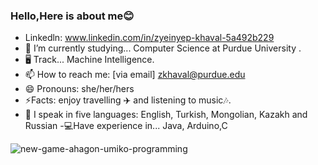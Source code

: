 ### Hello,Here is about me😊

- Linkedln: www.linkedin.com/in/zyeinyep-khaval-5a492b229
- 🔭 I’m currently studying... Computer Science at Purdue University .
- 🖥 Track... Machine Intelligence.
- 📫 How to reach me: [via email] zkhaval@purdue.edu
- 😄 Pronouns: she/her/hers
- ⚡Facts: enjoy travelling ✈️ and listening to music🎶.
- 📒 I speak in five languages: English, Turkish, Mongolian, Kazakh and Russian
-💻Have experience in... Java, Arduino,C








![new-game-ahagon-umiko-programming](https://user-images.githubusercontent.com/89563758/148844823-ae068633-0273-4184-9e42-8e11712796e8.gif)
